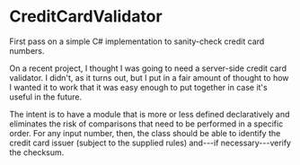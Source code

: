 # CreditCardValidator
First pass on a simple C# implementation to sanity-check credit card numbers.

On a recent project, I thought I was going to need a server-side credit card validator.  I didn't, as it turns out, but I put in a fair amount of thought to how I wanted it to work that it was easy enough to put together in case it's useful in the future.

The intent is to have a module that is more or less defined declaratively and eliminates the risk of comparisons that need to be performed in a specific order.  For any input number, then, the class should be able to identify the credit card issuer (subject to the supplied rules) and---if necessary---verify the checksum.


